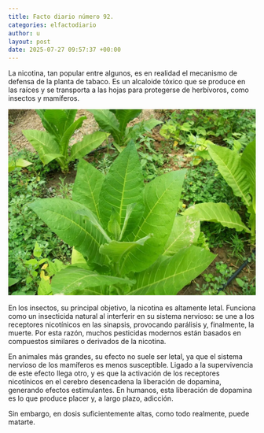 ```yaml
---
title: Facto diario número 92.
categories: elfactodiario
author: u
layout: post
date: 2025-07-27 09:57:37 +00:00
---
```

La nicotina, tan popular entre algunos, es en realidad el mecanismo de defensa de la planta de tabaco. Es un alcaloide tóxico que se produce en las raíces y se transporta a las hojas para protegerse de herbívoros, como insectos y mamíferos.

![2025_07_27_09_58_08_untitled-1.webp](/assets/2025_07_27_09_58_08_untitled-1.webp)

En los insectos, su principal objetivo, la nicotina es altamente letal. Funciona como un insecticida natural al interferir en su sistema nervioso: se une a los receptores nicotínicos en las sinapsis, provocando parálisis y, finalmente, la muerte. Por esta razón, muchos pesticidas modernos están basados en compuestos similares o derivados de la nicotina.

En animales más grandes, su efecto no suele ser letal, ya que el sistema nervioso de los mamíferos es menos susceptible. Ligado a la supervivencia de este efecto llega otro, y es que la activación de los receptores nicotínicos en el cerebro desencadena la liberación de dopamina, generando efectos estimulantes. En humanos, esta liberación de dopamina es lo que produce placer y, a largo plazo, adicción. 

Sin embargo, en dosis suficientemente altas, como todo realmente, puede matarte.
